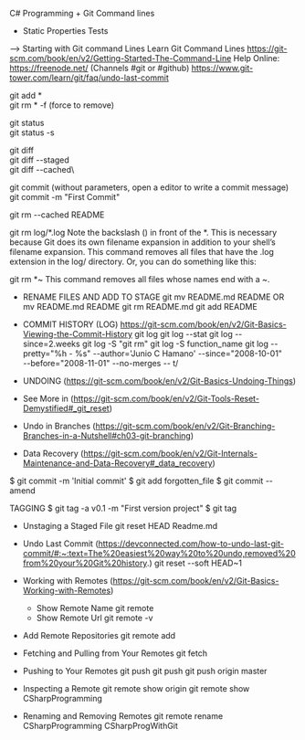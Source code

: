 C# Programming + Git Command lines

* Static Properties Tests

--> Starting with Git command Lines
Learn Git Command Lines
https://git-scm.com/book/en/v2/Getting-Started-The-Command-Line
Help Online: https://freenode.net/ (Channels #git or #github)
https://www.git-tower.com/learn/git/faq/undo-last-commit


git add *\
git rm * -f (force to remove)

git status\
git status -s

git diff\
git diff --staged\
git diff --cached\

git commit (without parameters, open a editor to write a commit message)
git commit -m "First Commit"

git rm --cached README

git rm log/\*.log
Note the backslash (\) in front of the *. This is necessary because Git does its own filename expansion in addition to your shell’s filename expansion. This command removes all files that have the .log extension in the log/ directory. Or, you can do something like this:

git rm \*~
This command removes all files whose names end with a ~.

* RENAME FILES AND ADD TO STAGE
git mv README.md README
OR
mv README.md README
git rm README.md
git add README

* COMMIT HISTORY (LOG)
https://git-scm.com/book/en/v2/Git-Basics-Viewing-the-Commit-History
git log
git log --stat
git log --since=2.weeks
git log -S "git rm"
git log -S function_name
git log --pretty="%h - %s" --author='Junio C Hamano' --since="2008-10-01" \
   --before="2008-11-01" --no-merges -- t/

* UNDOING (https://git-scm.com/book/en/v2/Git-Basics-Undoing-Things)
* See More in (https://git-scm.com/book/en/v2/Git-Tools-Reset-Demystified#_git_reset)
* Undo in Branches (https://git-scm.com/book/en/v2/Git-Branching-Branches-in-a-Nutshell#ch03-git-branching)
* Data Recovery (https://git-scm.com/book/en/v2/Git-Internals-Maintenance-and-Data-Recovery#_data_recovery)

$ git commit -m 'Initial commit'
$ git add forgotten_file
$ git commit --amend

TAGGING
$ git tag -a v0.1 -m "First version project"
$ git tag

* Unstaging a Staged File
  git reset HEAD Readme.md

* Undo Last Commit (https://devconnected.com/how-to-undo-last-git-commit/#:~:text=The%20easiest%20way%20to%20undo,removed%20from%20your%20Git%20history.)
git reset --soft HEAD~1

* Working with Remotes (https://git-scm.com/book/en/v2/Git-Basics-Working-with-Remotes)
  * Show Remote Name
   git remote
  * Show Remote Url
    git remote -v

* Add Remote Repositories
  git remote add <shortname> <url>

* Fetching and Pulling from Your Remotes
  git fetch <remote name>

* Pushing to Your Remotes
  git push <remote> <branch>
  git push <origin if is cloned> <master>
  git push origin master

* Inspecting a Remote
  git remote show origin
  git remote show CSharpProgramming

* Renaming and Removing Remotes
  git remote rename CSharpProgramming CSharpProgWithGit
